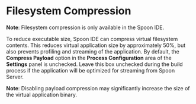 # Filesystem Compression

**Note**: Filesystem compression is only available in the Spoon IDE. 

To reduce executable size, Spoon IDE can compress virtual filesystem contents. This reduces virtual application size by approximately 50%, but also prevents profiling and streaming of the application. By default, the **Compress Payload** option in the **Process Configuration** area of the **Settings** panel is unchecked. Leave this box unchecked during the build process if the application will be optimized for streaming from Spoon Server.

**Note**: Disabling payload compression may significantly increase the size of the virtual application binary.